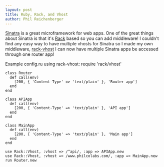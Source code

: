 ```yaml
---
layout: post
title: Ruby, Rack, and Vhost
author: Phil Reichenberger
---
```


[Sinatra](http://www.sinatrarb.com/) is a great microframework for web apps. One of the great things about Sinatra is that it's [Rack](http://rack.github.com/) based so you can add middleware! I couldn't find any easy way to have multiple vhosts for Sinatra so I made my own middleware, [rack-vhost](http://github.com/preichen/rack-vhost) I can now have multiple Sinatra apps be accessed through one router app!

Example config.ru using rack-vhost:
    require 'rack/vhost'

    class Router
      def call(env)
        [200, { 'Content-Type' => 'text/plain' }, 'Router app']
      end
    end

    class APIApp
      def call(env)
        [200, { 'Content-Type' => 'text/plain' }, 'API app']
      end
    end

    class MainApp
      def call(env)
        [200, { 'Content-Type' => 'text/plain' }, 'Main app']
      end
    end

    use Rack::Vhost, :vhost => /^api/, :app => APIApp.new
    use Rack::Vhost, :vhost => /www.philcolabs.com/, :app => MainApp.new
    run Router.new
